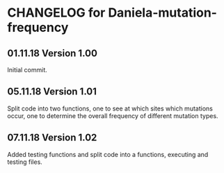 # CHANGELOG for Daniela-mutation-frequency

## 01.11.18 Version 1.00

Initial commit.

## 05.11.18 Version 1.01

Split code into two functions, one to see at which sites which mutations occur,
one to determine the overall frequency of different mutation types.

## 07.11.18 Version 1.02

Added testing functions and split code into a functions, executing and testing files.

